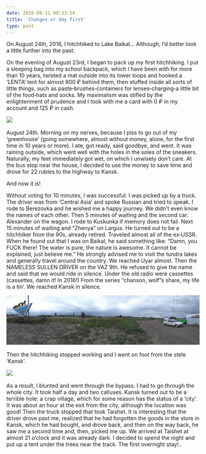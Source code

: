 ```yaml
---
date: 2016-09-11 09:33:54
title: 'Changes or day first'
type: post
---
```


On August 24th, 2016, I hitchhiked to Lake Baikal… Although, I’d better look a little further into the past.

On the evening of August 23rd, I began to pack up my first hitchhiking. I put a sleeping bag into my school backpack,
which I have been with for more than 10 years, twisted a mat outside into its lower loops and hooked a ‘LENTA’ tent for
almost 800 ₽ behind them, then stuffed inside all sorts of little things, such as paste‐brushes‐containers for
lenses‐charging‐a little bit of the food‐hats and socks. My maximalism was stifled by the enlightenment of prudence and
I took with me a card with 0 ₽ in my account and 125 ₽ in cash.

![](IMG_20160903_071525.jpg)

August 24th. Morning on my nerves, because I piss to go out of my ‘greenhouse’ (going somewhere, almost without money,
alone, for the first time in 10 years or more). I ate, got ready, said goodbye, and went. It was raining outside, which
went well with the holes in the soles of the sneakers. Naturally, my feet immediately got wet, on which I unwisely don’t
care. At the bus stop near the house, I decided to use the money to save time and drove for 22 rubles to the highway to
Kansk.

And now it is!

Without voting for 10 minutes, I was successful: I was picked up by a truck. The driver was from ‘Central Asia’ and
spoke Russian and tried to speak. I rode to Berezovka and he wished me a happy journey. We didn’t even know the names of
each other. Then 5 minutes of waiting and the second car: Alexander on the wagon. I rode to Kuskunka if memory does not
fail. Next 15 minutes of waiting and “Zhenya” on Largus. He turned out to be a hitchhiker from the 90s, already retired.
Traveled almost all of the ex‐USSR. When he found out that I was on Baikal, he said something like: “Damn, you FUCK
there! The water is pure, the nature is awesome. It cannot be explained, just believe me.” He strongly advised me to
visit the tundra lakes and generally travel around the country. We reached Uyar almost. Then the NAMELESS SULLEN DRIVER
on the VAZ 9th. He refused to give the name and said that we would ride in silence. Under the old radio were cassettes
(cassettes, damn it! In 2016!) From the series “chanson, wolf”s share, my life is a tin’. We reached Kansk in silence.

![](PANO_20160824_125025.jpg)

Then the hitchhiking stopped working and I went on foot from the stele ‘Kansk’.

![](IMG_20160824_130634.jpg)

As a result, I blunted and went through the bypass. I had to go through the whole city. It took half a day and two
calluses. Kansk turned out to be a terrible hole: a crap village, which for some reason has the status of a ‘city’. It
was about an hour at the exit from the city, although the location was good! Then the truck stopped that took Taishet.
It is interesting that the driver drove past me, realized that he had forgotten the goods in the store in Kansk, which
he had bought, and drove back, and then on the way back, he saw me a second time and, then, picked me up. We arrived at
Taishet at almost 21 o’clock and it was already dark. I decided to spend the night and put up a tent under the trees
near the track. The first overnight stay!..
